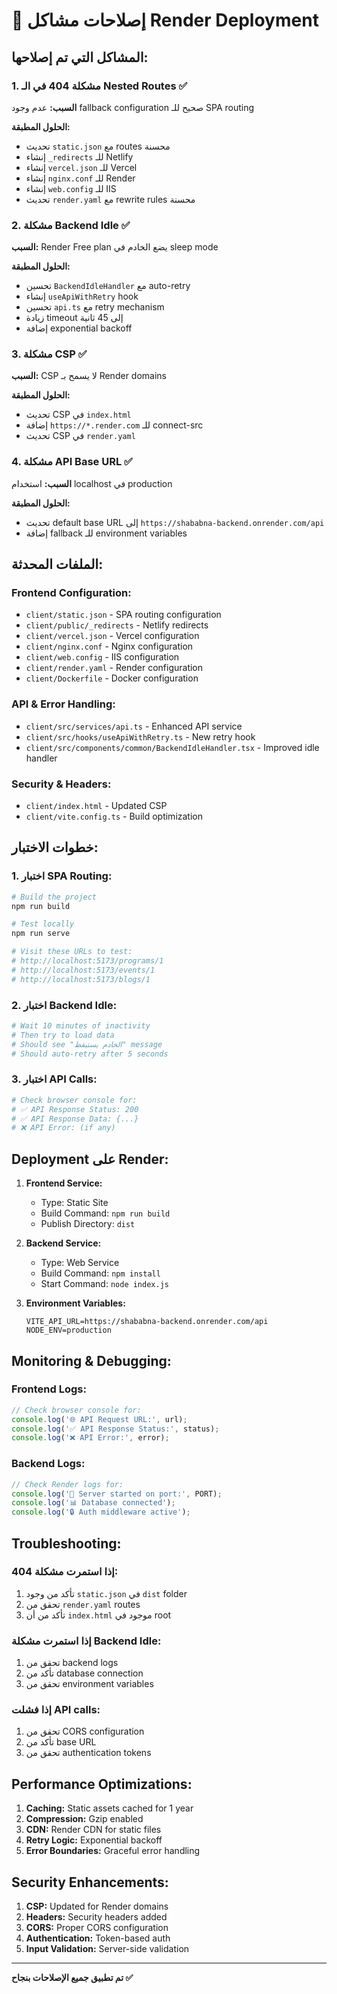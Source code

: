 # 🔧 إصلاحات مشاكل Render Deployment

## المشاكل التي تم إصلاحها:

### 1. مشكلة 404 في الـ Nested Routes ✅

**السبب:** عدم وجود fallback configuration صحيح للـ SPA routing

**الحلول المطبقة:**

- تحديث `static.json` مع routes محسنة
- إنشاء `_redirects` للـ Netlify
- إنشاء `vercel.json` للـ Vercel
- إنشاء `nginx.conf` للـ Render
- إنشاء `web.config` للـ IIS
- تحديث `render.yaml` مع rewrite rules محسنة

### 2. مشكلة Backend Idle ✅

**السبب:** Render Free plan يضع الخادم في sleep mode

**الحلول المطبقة:**

- تحسين `BackendIdleHandler` مع auto-retry
- إنشاء `useApiWithRetry` hook
- تحسين `api.ts` مع retry mechanism
- زيادة timeout إلى 45 ثانية
- إضافة exponential backoff

### 3. مشكلة CSP ✅

**السبب:** CSP لا يسمح بـ Render domains

**الحلول المطبقة:**

- تحديث CSP في `index.html`
- إضافة `https://*.render.com` للـ connect-src
- تحديث CSP في `render.yaml`

### 4. مشكلة API Base URL ✅

**السبب:** استخدام localhost في production

**الحلول المطبقة:**

- تحديث default base URL إلى `https://shababna-backend.onrender.com/api`
- إضافة fallback للـ environment variables

## الملفات المحدثة:

### Frontend Configuration:

- `client/static.json` - SPA routing configuration
- `client/public/_redirects` - Netlify redirects
- `client/vercel.json` - Vercel configuration
- `client/nginx.conf` - Nginx configuration
- `client/web.config` - IIS configuration
- `client/render.yaml` - Render configuration
- `client/Dockerfile` - Docker configuration

### API & Error Handling:

- `client/src/services/api.ts` - Enhanced API service
- `client/src/hooks/useApiWithRetry.ts` - New retry hook
- `client/src/components/common/BackendIdleHandler.tsx` - Improved idle handler

### Security & Headers:

- `client/index.html` - Updated CSP
- `client/vite.config.ts` - Build optimization

## خطوات الاختبار:

### 1. اختبار SPA Routing:

```bash
# Build the project
npm run build

# Test locally
npm run serve

# Visit these URLs to test:
# http://localhost:5173/programs/1
# http://localhost:5173/events/1
# http://localhost:5173/blogs/1
```

### 2. اختبار Backend Idle:

```bash
# Wait 10 minutes of inactivity
# Then try to load data
# Should see "الخادم يستيقظ" message
# Should auto-retry after 5 seconds
```

### 3. اختبار API Calls:

```bash
# Check browser console for:
# ✅ API Response Status: 200
# ✅ API Response Data: {...}
# ❌ API Error: (if any)
```

## Deployment على Render:

1. **Frontend Service:**

   - Type: Static Site
   - Build Command: `npm run build`
   - Publish Directory: `dist`

2. **Backend Service:**

   - Type: Web Service
   - Build Command: `npm install`
   - Start Command: `node index.js`

3. **Environment Variables:**
   ```env
   VITE_API_URL=https://shababna-backend.onrender.com/api
   NODE_ENV=production
   ```

## Monitoring & Debugging:

### Frontend Logs:

```javascript
// Check browser console for:
console.log('🌐 API Request URL:', url);
console.log('✅ API Response Status:', status);
console.log('❌ API Error:', error);
```

### Backend Logs:

```javascript
// Check Render logs for:
console.log('🚀 Server started on port:', PORT);
console.log('📊 Database connected');
console.log('🔒 Auth middleware active');
```

## Troubleshooting:

### إذا استمرت مشكلة 404:

1. تأكد من وجود `static.json` في `dist` folder
2. تحقق من `render.yaml` routes
3. تأكد من أن `index.html` موجود في root

### إذا استمرت مشكلة Backend Idle:

1. تحقق من backend logs
2. تأكد من database connection
3. تحقق من environment variables

### إذا فشلت API calls:

1. تحقق من CORS configuration
2. تأكد من base URL
3. تحقق من authentication tokens

## Performance Optimizations:

1. **Caching:** Static assets cached for 1 year
2. **Compression:** Gzip enabled
3. **CDN:** Render CDN for static files
4. **Retry Logic:** Exponential backoff
5. **Error Boundaries:** Graceful error handling

## Security Enhancements:

1. **CSP:** Updated for Render domains
2. **Headers:** Security headers added
3. **CORS:** Proper CORS configuration
4. **Authentication:** Token-based auth
5. **Input Validation:** Server-side validation

---

**تم تطبيق جميع الإصلاحات بنجاح ✅**

